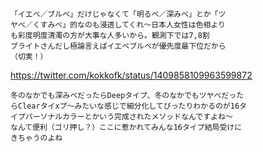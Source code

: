 ```
「イエベ／ブルベ」だけじゃなくて「明るベ／深みべ」とか「ツ
ヤべ／くすみべ」的なのも浸透してくれ〜日本人女性は色相より
も彩度明度清濁の方が大事な人多いから。観測下では7,8割
ブライトさんだし極論言えばイエベブルベが優先度最下位だから
（切実！）
```
https://twitter.com/kokkofk/status/1409858109963599872

```
冬のなかでも深みベだったらDeepタイプ、冬のなかでもツヤべだった
らClearタイxプ〜みたいな感じで細分化してぴったりわかるのが16タ
イプパーソナルカラーとかいう完成されたメソッドなんですよね〜
なんて便利（ゴリ押し？）ここに惹かれてみんな16タイプ結局受けに
きちゃうのよね
```
